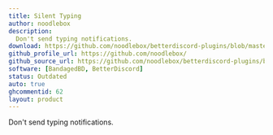 ```yaml
---
title: Silent Typing
author: noodlebox
description:
  Don't send typing notifications.
download: https://github.com/noodlebox/betterdiscord-plugins/blob/master/SilentTyping.plugin.js
github_profile_url: https://github.com/noodlebox/
github_source_url: https://github.com/noodlebox/betterdiscord-plugins/blob/master/SilentTyping.plugin.js
software: [BandagedBD, BetterDiscord]
status: Outdated
auto: true
ghcommentid: 62
layout: product
---
```

Don't send typing notifications.